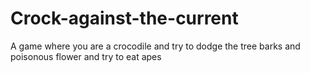 # Crock-against-the-current
A game where you are a crocodile and try to dodge the tree barks and poisonous flower and try to eat apes
